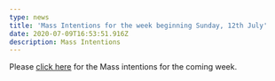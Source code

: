 ```yaml
---
type: news
title: 'Mass Intentions for the week beginning Sunday, 12th July'
date: 2020-07-09T16:53:51.916Z
description: Mass Intentions
---
```

Please [click here](http://www.stwilfridsyork.org.uk/blog/wp-content/uploads/2020/07/MI-200712.pdf) for the Mass intentions for the coming week.
